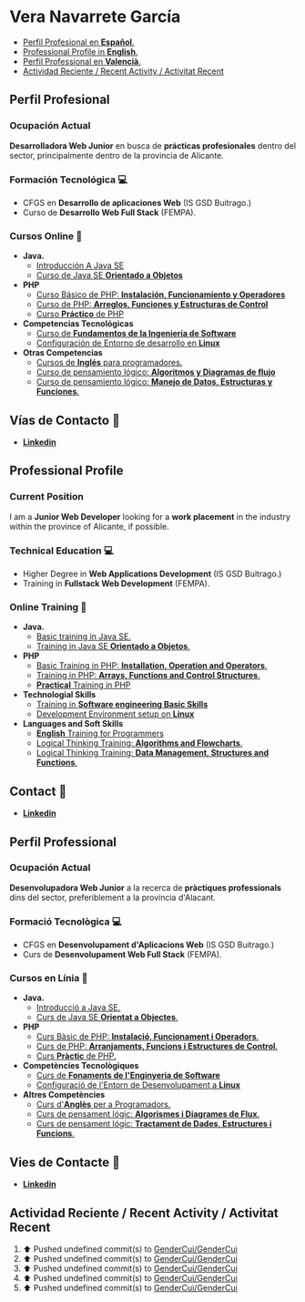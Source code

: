 # Vera Navarrete García

- [Perfil Profesional en **Español**.](#sp)
- [Professional Profile in **English**.](#en)
- [Perfil Professional en **Valencià**.](#val)
- [Actividad Reciente / Recent Activity / Activitat Recent](#rec-act)

## <a name="sp">Perfil Profesional</a>

### Ocupación Actual

**Desarrolladora Web Junior** en busca de **prácticas profesionales** dentro del sector, principalmente dentro de la provincia de Alicante.

### Formación Tecnológica :computer:

- CFGS en **Desarrollo de aplicaciones Web** (IS GSD Buitrago.)
- Curso de **Desarrollo Web Full Stack** (FEMPA).

### Cursos Online :pencil:

- **Java.**
    - [Introducción A Java SE](https://platzi.com/p/vn.navarretegarcia/curso/1631-course/diploma/detalle/)
    - [Curso de Java SE **Orientado a Objetos**](https://platzi.com/p/vn.navarretegarcia/curso/1629-course/diploma/detalle/)
- **PHP**
    - [Curso Básico de PHP: **Instalación, Funcionamiento y Operadores**](https://platzi.com/p/vn.navarretegarcia/curso/2646-php/diploma/detalle/)
    - [Curso de PHP: **Arreglos, Funciones y Estructuras de Control**](https://platzi.com/p/vn.navarretegarcia/curso/2794-php-arreglos-funciones/diploma/detalle/)
    - [Curso **Práctico** de PHP](https://platzi.com/p/vn.navarretegarcia/curso/2516-course/diploma/detalle/)
- **Competencias Tecnológicas**
    - [Curso de **Fundamentos de la Ingeniería de Software**](https://platzi.com/p/vn.navarretegarcia/curso/11997-ingenieria/diploma/detalle/)
    - [Configuración de Entorno de desarrollo en **Linux**](https://platzi.com/p/vn.navarretegarcia/curso/2383-prework-linux/diploma/detalle/)
- **Otras Competencias**
    - [Cursos de **Inglés** para programadores.](https://platzi.com/p/vn.navarretegarcia/curso/3092-ingles-developers/diploma/detalle/)
    - [Curso de pensamiento lógico: **Algoritmos y Diagramas de flujo**](https://platzi.com/p/vn.navarretegarcia/curso/3221-pensamiento-logico/diploma/detalle/)
    - [Curso de pensamiento lógico: **Manejo de Datos, Estructuras y Funciones**.](https://platzi.com/p/vn.navarretegarcia/curso/3222-pensamiento-logico-estructuras/diploma/detalle/)

## Vías de Contacto :email:

- [**Linkedin**](https://www.linkedin.com/in/navarretegar-vera/)

## <a name ="en">Professional Profile</a>

### Current Position

I am a **Junior Web Developer** looking for a **work placement** in the industry within the province of Alicante, if possible.

### Technical Education :computer:

- Higher Degree in **Web Applications Development** (IS GSD Buitrago.)
- Training in **Fullstack Web Development** (FEMPA).

### Online Training :pencil:

- **Java.**
    - [Basic training in Java SE.](https://platzi.com/p/vn.navarretegarcia/curso/1631-course/diploma/detalle/)
    - [Training in Java SE **Orientado a Objetos**.](https://platzi.com/p/vn.navarretegarcia/curso/1629-course/diploma/detalle/)
- **PHP**
    - [Basic Training in PHP: **Installation, Operation and Operators**.](https://platzi.com/p/vn.navarretegarcia/curso/2646-php/diploma/detalle/)
    - [Training in PHP: **Arrays, Functions and Control Structures**.](https://platzi.com/p/vn.navarretegarcia/curso/2794-php-arreglos-funciones/diploma/detalle/)
    - [**Practical** Training in PHP](https://platzi.com/p/vn.navarretegarcia/curso/2516-course/diploma/detalle/)
- **Technologial Skills**
    - [Training in **Software engineering Basic Skills**](https://platzi.com/p/vn.navarretegarcia/curso/11997-ingenieria/diploma/detalle/)
    - [Development Environment setup on **Linux**](https://platzi.com/p/vn.navarretegarcia/curso/2383-prework-linux/diploma/detalle/)
- **Languages and Soft Skills**
    - [**English** Training for Programmers](https://platzi.com/p/vn.navarretegarcia/curso/3092-ingles-developers/diploma/detalle/)
    - [Logical Thinking Training: **Algorithms and Flowcharts**.](https://platzi.com/p/vn.navarretegarcia/curso/3221-pensamiento-logico/diploma/detalle/)
    - [Logical Thinking Training: **Data Management, Structures and Functions**.](https://platzi.com/p/vn.navarretegarcia/curso/3222-pensamiento-logico-estructuras/diploma/detalle/)

## Contact :email:

- [**Linkedin**](https://www.linkedin.com/in/navarretegar-vera/)

## <a name="val">Perfil Professional</a>

### Ocupación Actual

**Desenvolupadora Web Junior** a la recerca de **pràctiques professionals** dins del sector, preferiblement a la província d'Alacant.

### Formació Tecnològica :computer:

- CFGS en **Desenvolupament d'Aplicacions Web** (IS GSD Buitrago.)
- Curs de **Desenvolupament Web Full Stack** (FEMPA).

### Cursos en Línia :pencil:

- **Java.**
    - [Introducció a Java SE.](https://platzi.com/p/vn.navarretegarcia/curso/1631-course/diploma/detalle/)
    - [Curs de Java SE **Orientat a Objectes**.](https://platzi.com/p/vn.navarretegarcia/curso/1629-course/diploma/detalle/)
- **PHP**
    - [Curs Bàsic de PHP: **Instalació, Funcionament i Operadors**.](https://platzi.com/p/vn.navarretegarcia/curso/2646-php/diploma/detalle/)
    - [Curs de PHP: **Arranjaments, Funcions i Estructures de Control**.](https://platzi.com/p/vn.navarretegarcia/curso/2794-php-arreglos-funciones/diploma/detalle/)
    - [Curs **Pràctic** de PHP.](https://platzi.com/p/vn.navarretegarcia/curso/2516-course/diploma/detalle/)
- **Competències Tecnològiques**
    - [Curs de **Fonaments de l'Enginyeria de Software**](https://platzi.com/p/vn.navarretegarcia/curso/11997-ingenieria/diploma/detalle/)
    - [Configuració de l'Entorn de Desenvolupament a **Linux**](https://platzi.com/p/vn.navarretegarcia/curso/2383-prework-linux/diploma/detalle/)
- **Altres Competències**
    - [Curs d'**Anglès** per a Programadors.](https://platzi.com/p/vn.navarretegarcia/curso/3092-ingles-developers/diploma/detalle/)
    - [Curs de pensament lógic: **Algorismes i Diagrames de Flux**.](https://platzi.com/p/vn.navarretegarcia/curso/3221-pensamiento-logico/diploma/detalle/)
    - [Curs de pensament lógic: **Tractament de Dades, Estructures i Funcions**.](https://platzi.com/p/vn.navarretegarcia/curso/3222-pensamiento-logico-estructuras/diploma/detalle/)

## Vies de Contacte :email:

- [**Linkedin**](https://www.linkedin.com/in/navarretegar-vera/)

## <a name="rec-act">Actividad Reciente / Recent Activity / Activitat Recent<a>

<!--RECENT_ACTIVITY:start-->
1. ⬆️ Pushed undefined commit(s) to [GenderCui/GenderCui](https://github.com/GenderCui/GenderCui)<br>
2. ⬆️ Pushed undefined commit(s) to [GenderCui/GenderCui](https://github.com/GenderCui/GenderCui)<br>
3. ⬆️ Pushed undefined commit(s) to [GenderCui/GenderCui](https://github.com/GenderCui/GenderCui)<br>
4. ⬆️ Pushed undefined commit(s) to [GenderCui/GenderCui](https://github.com/GenderCui/GenderCui)<br>
5. ⬆️ Pushed undefined commit(s) to [GenderCui/GenderCui](https://github.com/GenderCui/GenderCui)<br>
<!--RECENT_ACTIVITY:end-->

